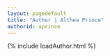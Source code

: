 ```yaml
---
layout: pagedefault
title: "Author | Althea Prince"
authorid: aprince
---
```

{% include loadAuthor.html %}